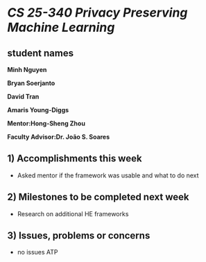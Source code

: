 # *CS 25-340 Privacy Preserving Machine Learning*

## student names
**Minh Nguyen**

**Bryan Soerjanto** 

**David Tran**

**Amaris Young-Diggs**

**Mentor:Hong-Sheng Zhou**

**Faculty Advisor:Dr. João S. Soares**

## 1) Accomplishments this week ##
   - Asked mentor if the framework was usable and what to do next

## 2) Milestones to be completed next week ##
   - Research on additional HE frameworks

## 3) Issues, problems or concerns ##
   - no issues ATP
   



